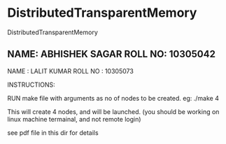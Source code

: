# DistributedTransparentMemory
DistributedTransparentMemory

NAME: ABHISHEK SAGAR
ROLL NO: 10305042
--------------------
NAME : LALIT KUMAR
ROLL NO : 10305073

INSTRUCTIONS:

RUN make file with arguments as no of nodes to be created.
eg: ./make 4

This will create 4 nodes, and will be launched. (you should be working on linux machine termainal, and not remote login)

see pdf file in this dir for details
